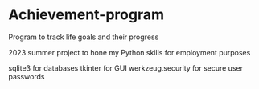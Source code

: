 # Achievement-program
Program to track life goals and their progress

2023 summer project to hone my Python skills for employment purposes

sqlite3 for databases
tkinter for GUI
werkzeug.security for secure user passwords

